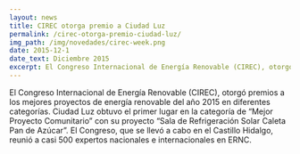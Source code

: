 ```yaml
---
layout: news
title: CIREC otorga premio a Ciudad Luz
permalink: /cirec-otorga-premio-ciudad-luz/
img_path: /img/novedades/cirec-week.png
date: 2015-12-1
date_text: Diciembre 2015
excerpt: El Congreso Internacional de Energía Renovable (CIREC), otorgó premios a los mejores proyectos de energía renovable del año 2015 en...
---
```


El Congreso Internacional de Energía Renovable (CIREC), otorgó premios a los mejores proyectos de energía renovable del año 2015 en diferentes categorías. Ciudad Luz obtuvo el primer lugar en la categoría de &#8220;Mejor Proyecto Comunitario&#8221; con su proyecto &#8220;Sala de Refrigeración Solar Caleta Pan de Azúcar&#8221;. El Congreso, que se llevó a cabo en el Castillo Hidalgo, reunió a casi 500 expertos nacionales e internacionales en ERNC.
